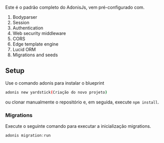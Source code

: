 
Este é o padrão completo do AdonisJs, vem pré-configurado com.

1. Bodyparser
2. Session
3. Authentication
4. Web security middleware
5. CORS
6. Edge template engine
7. Lucid ORM
8. Migrations and seeds

## Setup


Use o comando adonis para instalar o blueprint

```bash
adonis new yardstick(Criação do novo projeto)
```
 
ou clonar manualmente o repositório e, em seguida, execute `npm install`.


### Migrations


Execute o seguinte comando para executar a inicialização migrations.

```js
adonis migration:run
```
